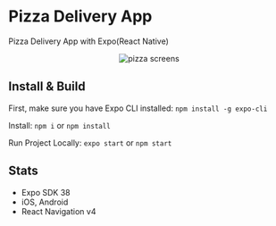 # Pizza Delivery App
Pizza Delivery App with Expo(React Native)


<p align="center">
  <img alt="pizza screens" src="https://i.imgur.com/BNQTeG7.png" />
</p>

## Install & Build
First, make sure you have Expo CLI installed: `npm install -g expo-cli`

Install: `npm i` or `npm install`

Run Project Locally: `expo start` or `npm start`


## Stats

- Expo SDK 38
- iOS, Android
- React Navigation v4
